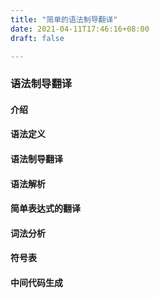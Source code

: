 ```yaml
---
title: "简单的语法制导翻译"
date: 2021-04-11T17:46:16+08:00
draft: false

---
```


### 语法制导翻译



#### 介绍

#### 语法定义

#### 语法制导翻译

#### 语法解析

#### 简单表达式的翻译

#### 词法分析

#### 符号表

#### 中间代码生成







